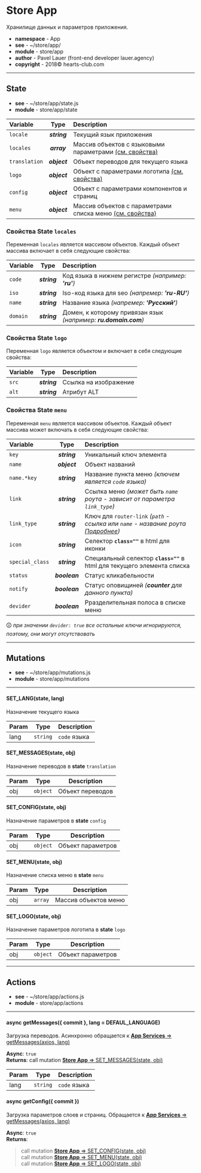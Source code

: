 # Store App
Хранилище данных и параметров приложения.

- **namespace** - App
- **see** - ~/store/app/
- **module** - store/app 
- **author** - Pavel Lauer (front-end developer lauer.agency) 
- **copyright** - 2018© hearts-club.com
***

## State
- **see** - ~/store/app/state.js
- **module** - store/app/state 


Variable  					|     Type 	    | Description
:-------------------------- |:-------------:| :-------------------------------------------------
`locale` 					| ***string***  | Текущий язык приложения
`locales`	     			| ***array***   | Массив объектов с языковыми параметрами [(см. свойства)](/store/app/?id=Свойства-state-locales "Свойства State locales")
`translation`  				| ***object***  | Объект переводов для текущего языка
`logo`  					| ***object***  | Объект с параметрами логотипа [(см. свойства)](/store/app/?id=Свойства-state-logo "Свойства State logo")
`config`  					| ***object***  | Объект с параметрами компонентов и страниц
`menu`  					| ***object***  | Массив объектов с параметрами списка меню [(см. свойства)](/store/app/?id=Свойства-state-menu "Свойства State menu")

### Свойства State `locales`
Переменная `locales` является массивом объектов. Каждый объект массива включает в себя следующие свойства:

Variable  	|     Type 	    | Description
:---------- |:-------------:| :-------------------------------------------------
`code`  	| ***string***  | Код языка в нижнем регистре *(например: **'ru'**)*
`iso`  		| ***string***  | Iso-код языка для seo *(напремер: **'ru-RU'**)*
`name`  	| ***string***  | Название языка *(напремер: **'Русский'**)*
`domain` 	| ***string***  | Домен, к которому привязан язык *(например: **ru.domain.com**)*

### Свойства State `logo`
Переменная `logo` является объектом и включает в себя следующие свойства:

Variable  	|     Type 	    | Description
:---------- |:-------------:| :-------------------------------------------------
`src`  | ***string***  | Ссылка на изображение
`alt`  | ***string***  | Атрибут ALT

### Свойства State `menu`
Переменная `menu` является массивом объектов. Каждый объект массива может включать в себя следующие свойства:

Variable  		|     Type 	    | Description
:-------------- |:-------------:| :-------------------------------------------------
`key`			| ***string***  | Уникальный ключ элемента
`name`			| ***object***  | Объект названий
`name.*key`		| ***string***  | Название пункта меню *(ключем является `code` языка)*
`link`			| ***string***  | Ссылка меню *(может быть `name` роута - зависит от параметра `link_type`)*
`link_type`		| ***string***  | Ключ для `router-link` *(`path` - ссылка или `name` - название роута [Подробнее](https://router.vuejs.org/api/#to))*
`icon`			| ***string***  | Селектор **`class=""`** в html для иконки
`special_class`	| ***string***  | Специальный селектор **`class=""`** в html для текущего элемента списка
`status`		| ***boolean*** | Статус кликабельности
`notify`		| ***boolean*** | Статус оповищиней *(**counter** для данного пункта)*
`devider`		| ***boolean*** | Рразделительная полоса в списке меню <br> 

🛈 *при значении `devider: true` все остальные ключи игнорируются, поэтому, они могут отсутствовать*

***

## Mutations
- **see** - ~/store/app/mutations.js
- **module** - store/app/mutations 
***


#### SET_LANG(state, lang)
Назначение текущего языка

| Param | Type | Description |
| --- | --- | --- |
| lang | <code>string</code> | `code` языка |


#### SET_MESSAGES(state, obj)
Назначение переводов в **state** `translation`

| Param | Type | Description |
| --- | --- | --- |
| obj | <code>object</code> | Объект переводов |


#### SET_CONFIG(state, obj)
Назначение параметров в **state** `config`

| Param | Type | Description |
| --- | --- | --- |
| obj | <code>object</code> | Объект параметров |


#### SET_MENU(state, obj)
Назначение списка меню в **state** `menu`

| Param | Type | Description |
| --- | --- | --- |
| obj | <code>array</code> | Массив объектов меню |


#### SET_LOGO(state, obj)
Назначение параметров логотипа в **state** `logo`

| Param | Type | Description |
| --- | --- | --- |
| obj | <code>object</code> | Объект параметров |

***

## Actions
- **see** - ~/store/app/actions.js
- **module** - store/app/actions 
***

#### async getMessages({ commit }, lang = DEFAUL_LANGUAGE)
Загрузка переводов. Асинхронно обращается к [**App Services** ⇒ getMessages(axios, lang)](/services/app_services/?id=getmessagesaxios-lang-⇒-promisse)

**Async**: `true`<br>
**Returns**: call mutation [**Store App** ⇒ SET_MESSAGES(state, obj)](/store/app/?id=set_messagesstate-obj)

| Param | Type | Description |
| --- | --- | --- |
| lang | <code>string</code> | `code` языка |


#### async getConfig({ commit })
Загрузка параметров слоев и страниц. Обращается к [**App Services** ⇒ getMessages(axios, lang)](/services/app_services/?id=getconfigaxios-⇒-promisse)

**Async**: `true`<br>
**Returns**:
> call mutation [**Store App** ⇒ SET_CONFIG(state, obj)](/store/app/?id=set_configstate-obj)<br>
> call mutation [**Store App** ⇒ SET_MENU(state, obj)](/store/app/?id=set_menustate-obj)<br>
> call mutation [**Store App** ⇒ SET_LOGO(state, obj)](/store/app/?id=set_logostate-obj)<br>
